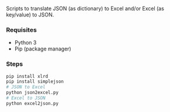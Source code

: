 Scripts to translate JSON (as dictionary) to Excel and/or Excel (as key/value) to JSON.

### Requisites

- Python 3
- Pip (package manager)

### Steps
```sh
pip install xlrd
pip install simplejson
# JSON to Excel
python json2excel.py
# Excel to JSON
python excel2json.py
```
